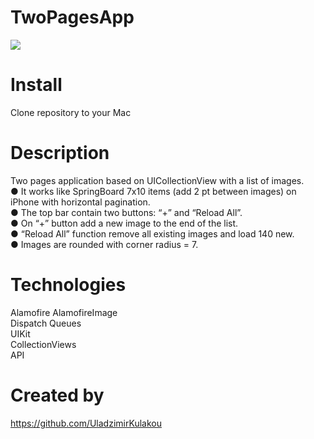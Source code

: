 # TwoPagesApp

<img src="https://github.com/UladzimirKulakou/TwoPagesApp/blob/main/TwoPagesApp.gif">



# Install

Clone repository to your Mac 

# Description

Two pages application based on UICollectionView with a list of images.  
●    It works like SpringBoard 7x10 items (add 2 pt between images) on iPhone with horizontal pagination.  
●    The top bar contain two buttons: “+” and “Reload All”.  
●    On “+” button add a new image to the end of the list.  
●    “Reload All” function remove all existing images and load 140 new.   
●    Images are rounded with corner radius = 7.  

# Technologies

Alamofire 
AlamofireImage  
Dispatch Queues  
UIKit  
CollectionViews  
API


# Created by

https://github.com/UladzimirKulakou

